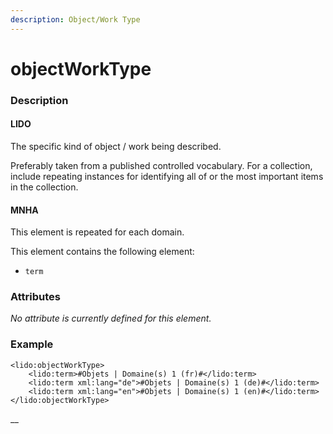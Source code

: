 ```yaml
---
description: Object/Work Type
---
```


# objectWorkType

### Description

#### LIDO

The specific kind of object / work being described.

Preferably taken from a published controlled vocabulary. For a collection, include repeating instances for identifying all of or the most important items in the collection.

#### MNHA

This element is repeated for each domain.

This element contains the following element:

* `term`

### Attributes

_No attribute is currently defined for this element._

### Example

```markup
<lido:objectWorkType>
    <lido:term>#Objets | Domaine(s) 1 (fr)#</lido:term>
    <lido:term xml:lang="de">#Objets | Domaine(s) 1 (de)#</lido:term>
    <lido:term xml:lang="en">#Objets | Domaine(s) 1 (en)#</lido:term>
</lido:objectWorkType>
```

\_\_

